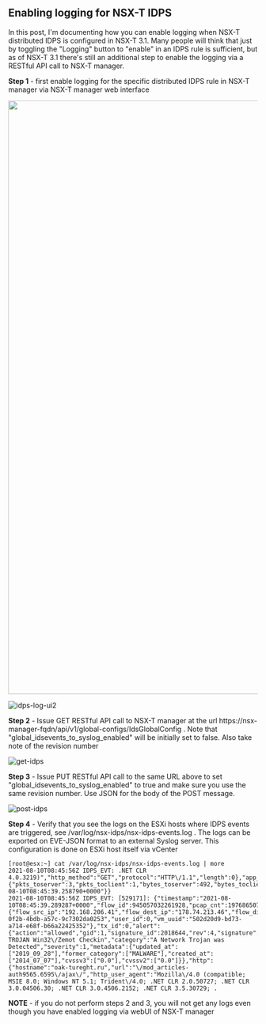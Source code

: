 ## Enabling logging for NSX-T IDPS

In this post, I'm documenting how you can enable logging when NSX-T distributed IDPS is configured in NSX-T 3.1. Many people will think that just by toggling the "Logging" button to "enable" in an IDPS rule is sufficient, but as of NSX-T 3.1 there's still an additional step to enable the logging via a RESTful API call to NSX-T manager. 

**Step 1** - first enable logging for the specific distributed IDPS rule in NSX-T manager via NSX-T manager web interface

<img src="https://2cloudyskies.github.io/idps-log-ui1.png" width=1200>

![idps-log-ui2](https://2cloudyskies.github.io/idps-log-ui2.png)


**Step 2** - Issue GET RESTful API call to NSX-T manager at the url https://nsx-manager-fqdn/api/v1/global-configs/IdsGlobalConfig . Note that "global_idsevents_to_syslog_enabled" will be initially set to false. Also take note of the revision number
  
![get-idps](https://2cloudyskies.github.io/get-idps.png)
  
**Step 3** - Issue PUT RESTful API call to the same URL above to set "global_idsevents_to_syslog_enabled" to true and make sure you use the same revision number. Use JSON for the body of the POST message.

![post-idps](https://2cloudyskies.github.io/post-idps.png)

**Step 4** - Verify that you see the logs on the ESXi hosts where IDPS events are triggered, see /var/log/nsx-idps/nsx-idps-events.log . The logs can be exported on EVE-JSON format to an external Syslog server. This configuration is done on ESXi host itself via vCenter
  
<pre><code>[root@esx:~] cat /var/log/nsx-idps/nsx-idps-events.log | more
2021-08-10T08:45:56Z IDPS_EVT: .NET CLR 4.0.3219)","http_method":"GET","protocol":"HTTP\/1.1","length":0},"app_proto":"http","flow":{"pkts_toserver":3,"pkts_toclient":1,"bytes_toserver":492,"bytes_toclient":60,"start":"2021-08-10T08:45:39.258790+0000"}}
2021-08-10T08:45:56Z IDPS_EVT: [529171]: {"timestamp":"2021-08-10T08:45:39.289287+0000","flow_id":945057032261928,"pcap_cnt":197686507,"event_type":"alert","src_ip":"192.168.206.41","src_port":49332,"dest_ip":"178.74.213.46","dest_port":80,"proto":"TCP","nsx_metadata":{"flow_src_ip":"192.168.206.41","flow_dest_ip":"178.74.213.46","flow_dir":2,"rule_id":2024,"profile_id":"c86bc24a-0f2b-4bdb-a57c-9c7302da0253","user_id":0,"vm_uuid":"502d20d9-bd73-a714-e68f-b66a22425352"},"tx_id":0,"alert":{"action":"allowed","gid":1,"signature_id":2018644,"rev":4,"signature":"ET TROJAN Win32\/Zemot Checkin","category":"A Network Trojan was Detected","severity":1,"metadata":{"updated_at":["2019_09_28"],"former_category":["MALWARE"],"created_at":["2014_07_07"],"cvssv3":["0.0"],"cvssv2":["0.0"]}},"http":{"hostname":"oak-tureght.ru","url":"\/mod_articles-auth9565.6595\/ajax\/","http_user_agent":"Mozilla\/4.0 (compatible; MSIE 8.0; Windows NT 5.1; Trident\/4.0; .NET CLR 2.0.50727; .NET CLR 3.0.04506.30; .NET CLR 3.0.4506.2152; .NET CLR 3.5.30729; .
</code></pre>


**NOTE** - if you do not perform steps 2 and 3, you will not get any logs even though you have enabled logging via webUI of NSX-T manager
